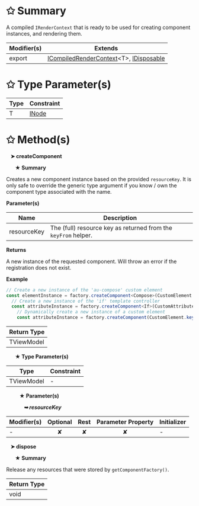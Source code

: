 # &#10025; Summary

A compiled `IRenderContext` that is ready to be used for creating component instances, and rendering them.

| Modifier(s)                            | Extends                                    |
|----------------------------------------|--------------------------------------------|
| export | [ICompiledRenderContext](/runtime/templating/interface/render-context/icompiledrendercontext.md)&lt;T&gt;, [IDisposable](/kernel/interface/interfaces/idisposable.md) |

# &#10025; Type Parameter(s)

| Type | Constraint                               |
| ---- | ---------------------------------------- |
| T    | [INode](/runtime/interface/dom/inode.md) |

# &#10025; Method(s)

&nbsp;&nbsp; **&#10148; createComponent**

&nbsp;&nbsp;&nbsp;&nbsp;&nbsp; **&#9733; Summary**

Creates a new component instance based on the provided `resourceKey`.
It is only safe to override the generic type argument if you know / own the component type associated with the name.

**Parameter(s)**

| Name        | Description                                                     |
| ----------- | --------------------------------------------------------------- |
| resourceKey |  The (full) resource key as returned from the `keyFrom` helper. |

**Returns**

A new instance of the requested component. Will throw an error if the registration does not exist.

**Example**

```ts
// Create a new instance of the 'au-compose' custom element
const elementInstance = factory.createComponent<Compose>(CustomElement.keyFrom('au-compose'));
  // Create a new instance of the 'if' template controller
  const attributeInstance = factory.createComponent<If>(CustomAttribute.keyFrom('if'));
    // Dynamically create a new instance of a custom element
    const attributeInstance = factory.createComponent(CustomElement.keyFrom(name));
```

| Return Type                       |
|-----------------------------------|
| TViewModel |

&nbsp;&nbsp;&nbsp;&nbsp;&nbsp; **&#9733; Type Parameter(s)**

| Type       | Constraint |
| ---------- | ---------- |
| TViewModel | -          |

&nbsp;&nbsp;&nbsp;&nbsp;&nbsp;&nbsp;&nbsp;&nbsp; **&#9733; Parameter(s)**

&nbsp;&nbsp;&nbsp;&nbsp;&nbsp;&nbsp;&nbsp;&nbsp;&nbsp;&nbsp;&nbsp; _**&#10149; resourceKey**_

| Modifier(s)                              | Optional                           | Rest                          | Parameter Property                          | Initializer                       |
|------------------------------------------|:----------------------------------:|:-----------------------------:|:-------------------------------------------:|-----------------------------------|
| - | ✘  | ✘ | ✘ | - |

&nbsp;&nbsp; **&#10148; dispose**

&nbsp;&nbsp;&nbsp;&nbsp;&nbsp; **&#9733; Summary**

Release any resources that were stored by `getComponentFactory()`.

| Return Type                       |
|-----------------------------------|
| void |